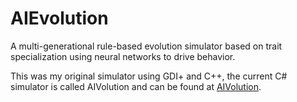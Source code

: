# AIEvolution
A multi-generational rule-based evolution simulator based on trait specialization using neural networks to drive behavior.

This was my original simulator using GDI+ and C++, the current C# simulator is called AIVolution and can be found at [AIVolution](https://github.com/NTDLS/AIVolution).
